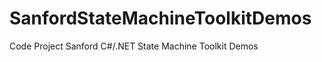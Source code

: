 SanfordStateMachineToolkitDemos
===============================

Code Project Sanford C#/.NET State Machine Toolkit Demos